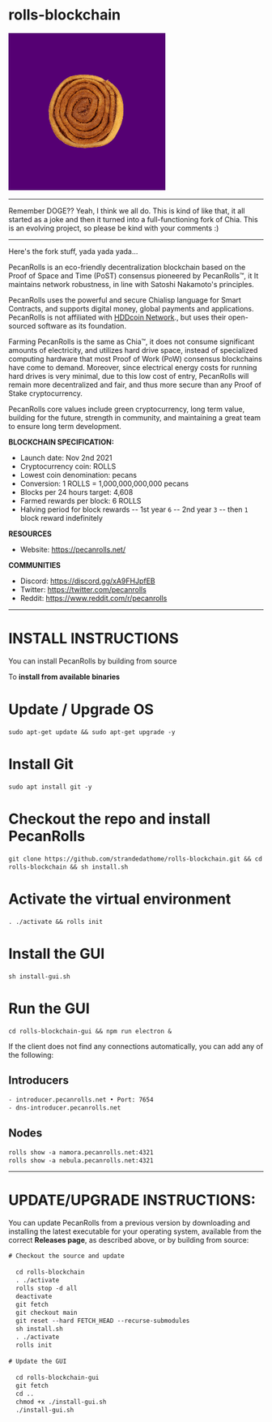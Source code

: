 # rolls-blockchain

![spinning pecan roll gif](https://github.com/strandedathome/rolls-blockchain/blob/main/spinning-pecan-roll.gif)

***********************************************
Remember DOGE?? Yeah, I think we all do. This is kind of like that, it all started as a joke and then it turned into a full-functioning fork of Chia. This is an evolving project, so please be kind with your comments :)
***********************************************

Here's the fork stuff, yada yada yada...

PecanRolls is an eco-friendly decentralization blockchain based on the Proof of Space and Time (PoST) consensus pioneered by PecanRolls™, it  It maintains network robustness, in line with Satoshi Nakamoto's principles.

PecanRolls uses the powerful and secure Chialisp language for Smart Contracts, and supports digital money, global payments and applications. PecanRolls is not affiliated with [HDDcoin Network](https://hddcoin.org/)., but uses their open-sourced software as its foundation.

Farming PecanRolls is the same as Chia™, it does not consume significant amounts of electricity, and utilizes hard drive space, instead of specialized computing hardware that most Proof of Work (PoW) consensus blockchains have come to demand. Moreover, since electrical energy costs for running hard drives is very minimal, due to this low cost of entry, PecanRolls will remain more decentralized and fair, and thus more secure than any Proof of Stake cryptocurrency.

PecanRolls core values include green cryptocurrency, long term value, building for the future, strength in community, and maintaining a great team to ensure long term development.


**BLOCKCHAIN SPECIFICATION:**
- Launch date: Nov 2nd 2021
- Cryptocurrency coin: ROLLS
- Lowest coin denomination: pecans
- Conversion: 1 ROLLS = 1,000,000,000,000 pecans
- Blocks per 24 hours target: 4,608
- Farmed rewards per block: 6 ROLLS
- Halving period for block rewards
-- 1st year `6`
-- 2nd year `3`
-- then `1` block reward indefinitely

**RESOURCES**
- Website: https://pecanrolls.net/

**COMMUNITIES**
- Discord: https://discord.gg/xA9FHJpfEB
- Twitter: https://twitter.com/pecanrolls
- Reddit: https://www.reddit.com/r/pecanrolls

***********************************************
# INSTALL INSTRUCTIONS

You can install PecanRolls by building from source

To **install from available binaries**

# Update / Upgrade OS
```
sudo apt-get update && sudo apt-get upgrade -y
```
# Install Git
```
sudo apt install git -y
```
# Checkout the repo and install PecanRolls
```
git clone https://github.com/strandedathome/rolls-blockchain.git && cd rolls-blockchain && sh install.sh
```
# Activate the virtual environment
```
. ./activate && rolls init
```
# Install the GUI
```
sh install-gui.sh
```
# Run the GUI
```
cd rolls-blockchain-gui && npm run electron &
```

If the client does not find any connections automatically, you can add any of the following:

## Introducers
```
- introducer.pecanrolls.net • Port: 7654
- dns-introducer.pecanrolls.net
```
## Nodes
```
rolls show -a namora.pecanrolls.net:4321
rolls show -a nebula.pecanrolls.net:4321
```

***********************************************
# UPDATE/UPGRADE INSTRUCTIONS:

You can update PecanRolls from a previous version by downloading and installing the latest executable for your operating system, available from the correct **Releases page**, as described above, or by building from source:

```
# Checkout the source and update

  cd rolls-blockchain
  . ./activate
  rolls stop -d all
  deactivate
  git fetch
  git checkout main
  git reset --hard FETCH_HEAD --recurse-submodules
  sh install.sh
  . ./activate
  rolls init

# Update the GUI

  cd rolls-blockchain-gui
  git fetch
  cd ..
  chmod +x ./install-gui.sh
  ./install-gui.sh
```
